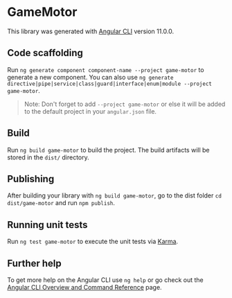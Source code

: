 # GameMotor

This library was generated with [Angular CLI](https://github.com/angular/angular-cli) version 11.0.0.

## Code scaffolding

Run `ng generate component component-name --project game-motor` to generate a new component. You can also use `ng generate directive|pipe|service|class|guard|interface|enum|module --project game-motor`.
> Note: Don't forget to add `--project game-motor` or else it will be added to the default project in your `angular.json` file. 

## Build

Run `ng build game-motor` to build the project. The build artifacts will be stored in the `dist/` directory.

## Publishing

After building your library with `ng build game-motor`, go to the dist folder `cd dist/game-motor` and run `npm publish`.

## Running unit tests

Run `ng test game-motor` to execute the unit tests via [Karma](https://karma-runner.github.io).

## Further help

To get more help on the Angular CLI use `ng help` or go check out the [Angular CLI Overview and Command Reference](https://angular.io/cli) page.
